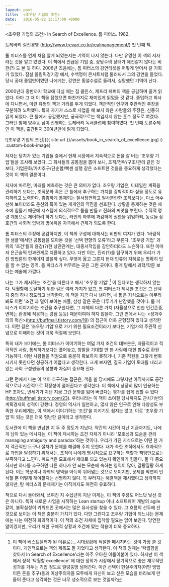 ```yaml
---
layout: post
title:  <초우량 기업의 조건>
date:   2016-05-22 13:17:00 +0900
---
```


<link rel="stylesheet" href="/assets/custom_styles.css">

\<초우량 기업의 조건\> In Search of Excellence. 톰 피터스. 1982.



트레바리 실전경영 (http://www.trevari.co.kr/realmanagement/) 첫 번째 책.



톰 피터스를 언제 처음 알게 되었는지는 기억이 나지 않는다. 다만 유명한 이 책의 저자라는 것을 알고 있었다. 이 책에서 언급된 기업 중, 상당수의 상태가 예전같지 않다는 비판(?) 도 본 듯 하다. 2006년 즈음에는, 톰 피터스의 강연티켓을 어떻게 얻어서 갈 기회가 있었다. 잠실 올림픽경기장 에서, 수백명이 콘서트처럼 둘러싸서 그의 강연을 들었다. 당시 공대 졸업반이였던 나에게는, 강연은 횡설수설로 들려서, 실망했던 기억이 난다.



2000년대 중반까지 학교에 다닐 때는 짐 콜린스, 제프리 페퍼의 책을 공감하며 즐겨 읽었다. 아마 그 때 이 책을 접했으면 마찬가지로 재미있게 읽었을 것 같다. 졸업하고 회사에 다니면서, 이런 유형의 책과 거리를 두게 되었다. 객관적인 연구와 주관적인 주장을 구분하려 노력했다. 특히 자기가 스스로 사업을 해 보지 않은 사람들의 주장은, 신중히 읽게 되었다. 큰 틀에서 공감했지만, 궁극적으로는 책임지지 않는 훈수 정도로 여겼다. 그러던 참에 양주동 님이 진행하는 트레바리 독서클럽에 참여하였다. 첫 번째 토론주제인 이 책을, 출간된지 30여년만에 읽게 되었다.

![초우량 기업의 조건]({{ site.url }}/assets/book_in_search_of_excellence.jpg)
{: .custom-book-image}





저자는 덩치가 있는 기업들 중에서 현재 시장에서 지속적으로 돈을 잘 버는 '초우량 기업'들을 조사해 보았다. 그 회사들의 공통점을 뽑아 보니, 조직/전략/구조/관리 같은 것 보다, 기업문화/가치추구/단순함/빡센 실행 같은 소프트한 것들을 중요하게 생각했다는 것이 이 책의 결론이다.



저자에 따르면, 미래를 예측하는 것은 큰 의미가 없다. 초우량 기업은, 디테일한 계획을 관리하기 보다는, 조직문화 혹은 큰 틀에서 추구하는 가치를 강박적이다 싶을 정도로 유지하려고 노력한다. 촘촘하게 통제되는 질서정연하고 일사분란한 조직보다는, 다소 어수선해 보이더라도 운신의 폭이 있는 개개인의 약진을 선호한다. 상황을 통제하는 것은 애초에 힘들기 때문에 시스템에 의식적으로 틈을 만들고 진화의 씨앗을 뿌린다. 수직적 명령 계통으로 제어하려 하기 보다는, 라인의 하부에 과감하게 권한을 위임하되, 동료들 상호간의 사회적 압박과 명예욕을 자극해서 견제가 되도록 한다.



톰 피터스의 주장에 공감하지만, 이 책의 구성에 대해서는 비판의 여지가 있다. '바람직한 샘플'에서만 공통점을 모아본 것을 '선택 편향의 오류'라고 부른다. '초우량 기업' 과 위의 '조건'들의 용감(?)한 상관관계는, 대중서적임을 감안하더라도 느슨하다. 또한 이마저 은근슬쩍 인과관계로 치환하고 있다. 다만 이는, 진리(?)를 탐구하기 위해 우리가 가진 방법론의 한계이지 않을까 싶다. 무엇이 옳고 그른지 현재 인류의 지혜로는 명확히 답을 할 수 없는 영역. 톰 피터스가 머무르는 곳은 그런 곳이다. 좋게 말해서 과학/학문 보다는 예술에 가깝다.



나는 그가 제시하는 '조건'을 따른다고 해서 '초우량 기업' [^1] 이 된다고는 생각하지 않는다. 탁월함에 도달하기 위한 길은 여러 가지가 있고, 톰 피터스가 제시한 조건은 그 선택지 중의 하나 정도라고 생각한다. 이 책을 지금 다시 낸다면, 내 짧은 지식으로는 아무리 봐도 이런 '조건'과 멀어 보이는 애플, 삼성 같은 곳은 다루기가 난감했을 것이다. 톰 피터스가 이야기하는 조건을 추구한다면, 그 자체의 다른 가치 (자율성으로 인한 인간존중, 변하는 환경에 적응하는 강점 등등) 때문이여야 하지 않을까. 그런 면에서 나는 <성과주의의 혁신>(http://buffmail.tistory.com/19) 의 접근이 더욱 균형잡혀 있다고 생각한다. 이런 길은 '초우량 기업'으로 가기 위한 필요조건이라기 보다는, 기업가의 주관적 신념으로 이해하는 것이 더욱 적절해 보인다.



특히 내가 보기에는, 톰 피터스가 이야기하는 여덟 가지 조건의 대부분은, 자율적이고 적극적인 사람, 통제하기보다는 풀어놓고, 창발을 기대할 만 한 사람에 대한 함수로 환원 가능하다. 이런 사람들을 직원으로 충분히 확보하지 못하거나, 기존 직원을 그렇게 변화시키지 못한다면 성공하기 어렵다고 생각한다. 크게 보자면, 결국 기업이 토대를 내리고 있는 사회 구성원들의 성향과 자질이 중요해 진다.



그런 면에서 나는 이 책이 추구하는 접근은, 책을 쓸 당시에도 그렇지만 아직까지도 공간적으로나 시간적으로 확장성이 떨어진다고 생각한다. 이 책에서 상당히 많이 인용하는 HP 조차도, 반세기가 지난 지금 그런 문화를 잃어 버렸다는 평가를 쉽게 접할 수 있다<The HP Way>(http://buffmail.tistory.com/23). 우리나라는 이 책이 쓰여질 당시까지도 관치기반의 계획경제의 성격이 강했다. 경영의 역사가 일천하고, 많지 않은 인구로 인해 다양성도 부족한 우리에게는, 이 책에서 이야기하는 '조건'을 지키기도 쉽지는 않고, 이로 '초우량 기업'이 되는 것은 더욱 험난한 길이라고 생각한다.



도서관에 이 책을 반납한 지 두 주 정도가 지났다. 약간의 시간이 지난 지금까지도, 나에게 남아 있는 메시지는, 이 책이 제시하는 조건 자체가 아니라 '모호성과 모순을 관리 managing ambiguity and paradox'하는 것이다. 우리가 가진 지식으로는 어떤 한 가지 객관적인 도구나 절차가 문제를 해결해 주지 못한다. 내가 속한 조직에서도 효과적으로 과업을 달성하기 위해서는, 조직이 나에게 명시적으로 요구하는 역할과 책임만으로는 부족하다고 느낀다. 피드백은 모호해서 제대로 되고 있는지 확인하기 힘들다. 둘 다 중요하지만 하나를 추구하면 다른 하나가 안 되는 모순에 속하는 영역이 많아, 갈팡질팡 하게 된다. 이는 학문이나 과학의 영역을 아득히 뛰어넘는 것으로 보이지만, 문제를 막연히 인식할 뿐 어떻게 해야할지는 선명하지 않다. 똑 부러지는 해결책을 제시했다고 생각하지 않지만, 탐 피터스의 문제제기는 아직까지도 여전히 유효하다.



책으로 다시 돌아와서, 쓰여진 지 수십년이 지난 이제는, 이 책의 주장도 어느덧 낯선 것은 아니다. 특히 새로운 사업을 시작하는 Lean startup 이나 소프트웨어 개발의 agile 같이, 불확실성이 키워드인 곳에서는 많은 유사성을 찾을 수 있다. 그 흐름의 선두에 선 것으로 보이는 이 책은 충분히 가치가 있다. 다만 그런다고 초우량 기업이 되느냐는 문제에는 나는 여전히 회의적이다. 이 책의 조건 자체에 집착할 필요는 없어 보인다. 당연한 말이겠지만, 우리가 처한 구체적 상황과 조건에 맞는 적용이 더욱 중요하다.




[^1]: 이 책이 베스트셀러가 된 이유로는, 시대상황에 적절한 메시지라는 것이 가장 클 것이다. 개인적으로는 책의 제목도 잘 지었다고 생각한다. 이 책의 원제는 '탁월함을 찾아서 In Search of Excellence'라는 아주 우아한 이름이붙어 있다. 하지만 이 책에서 정작 '탁월함 excellence' 에 대한 정의가 시장에서 장기적으로 좋은 재무적인 성과를 거두는 기업 정도로 얼렁뚱땅 넘어간다. 이런 선택이 현실주의자(어떤 방법이든 돈을 추구)들과 이상주의자들 모두에게 자신이 보고 싶은 모습을 바라보게 만들어 준다고 생각하는 것은 너무 냉소적으로 보는 것일까?